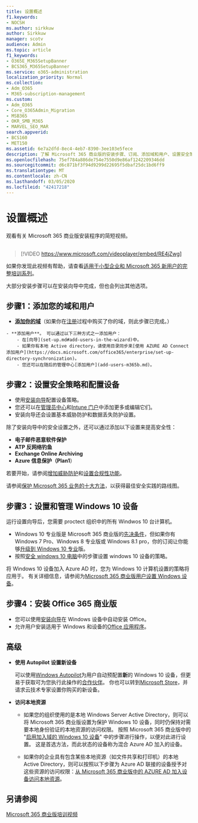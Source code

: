 ```yaml
---
title: 设置概述
f1.keywords:
- NOCSH
ms.author: sirkkuw
author: Sirkkuw
manager: scotv
audience: Admin
ms.topic: article
f1_keywords:
- O365E_M365SetupBanner
- BCS365_M365SetupBanner
ms.service: o365-administration
localization_priority: Normal
ms.collection:
- Adm_O365
- M365-subscription-management
ms.custom:
- Adm_O365
- Core_O365Admin_Migration
- MSB365
- OKR_SMB_M365
- MARVEL_SEO_MAR
search.appverid:
- BCS160
- MET150
ms.assetid: 6e7a2dfd-8ec4-4eb7-8390-3ee103e5fece
description: 了解 Microsoft 365 商业版的安装步骤、订阅、添加域和用户、设置安全策略等。
ms.openlocfilehash: 75ef784a886de754e7550d9e86af1242209346dd
ms.sourcegitcommit: d6c871bf3f94d9299d22695f5dbaf25dc1bd6ff9
ms.translationtype: MT
ms.contentlocale: zh-CN
ms.lasthandoff: 03/05/2020
ms.locfileid: "42417218"
---
```

# <a name="overview-of-setup"></a>设置概述

观看有关 Microsoft 365 商业版安装程序的简短视频。<br><br>

> [!VIDEO https://www.microsoft.com/videoplayer/embed/RE4jZwg] 

如果你发现此视频有帮助，请查看[适用于小型企业和 Microsoft 365 新用户的完整培训系列](https://support.office.com/article/6ab4bbcd-79cf-4000-a0bd-d42ce4d12816)。

大部分安装步骤可以在安装向导中完成，但也会列出其他选项。

## <a name="step-1-add-your-domain-and-users"></a>步骤1：添加您的域和用户

   - **[添加你的域](set-up.md#add-your-domain-to-personalize-sign-in)**（如果你在[注册](sign-up.md)过程中购买了你的域，则此步骤已完成。）

    - **添加用户**。 可以通过以下三种方式之一添加用户：
        - 在[向导](set-up.md#add-users-in-the-wizard)中。
        - 如果你有本地 Active directory，请使用目录同步来[使用 AZURE AD Connect 添加用户](https://docs.microsoft.com/office365/enterprise/set-up-directory-synchronization)。
        - 您还可以在随后的管理中心[添加用户](add-users-m365b.md)。
## <a name="step-2-set-up-security-policies-and-configure-devices"></a>步骤2：设置安全策略和配置设备 

  - 使用[安装向导](set-up.md#protect-your-organization)配置设备策略。 
  - 您还可以在[管理员中心](view-policies-and-devices.md)和[Intune 门户](https://docs.microsoft.com/intune/tutorial-walkthrough-intune-portal)中添加更多或编辑它们。
  - 安装向导还会设置基本威胁防护和数据丢失防护设置。
  
  除了安装向导中的安全设置之外，还可以通过添加以下设置来提高安全性：

- **电子邮件恶意软件保护**
- **ATP 反网络钓鱼**
- **Exchange Online Archiving**
- **Azure 信息保护（Plan1**）

若要开始，请参阅[增加威胁防护](increase-threat-protection.md)和[设置合规性功能](set-up-compliance.md)。

请参阅[保护 Microsoft 365 业务的十大方法](https://docs.microsoft.com/office365/admin/security-and-compliance/secure-your-business-data)，以获得最佳安全实践的路线图。

## <a name="step-3-set-up-and-manage-windows-10-devices"></a>步骤3：设置和管理 Windows 10 设备

运行设置向导后，您需要 proctect 组织中的所有 Windwos 10 台计算机。
  
- Windows 10 专业版是 Microsoft 365 商业版的[先决条件](pre-requisites-for-data-protection.md)，但如果你有 Windows 7 Pro、Windows 8 专业版或 Windows 8.1 pro，你的订阅让你能够[升级到 Windows 10 专业](https://docs.microsoft.com/microsoft-365/business/upgrade-to-windows-pro-creators-update)版。
- 按照[安全 windows 10 电脑](secure-win-10-pcs.md)中的步骤设置 windows 10 设备的策略。

将 Windows 10 设备加入 Azure AD 时，您为 Windows 10 计算机设置的策略将应用于。 有关详细信息，请参阅为[Microsoft 365 商业版用户设置 Windows 设备](set-up-windows-devices.md)。

## <a name="step-4-install-office-365-business"></a>步骤4：安装 Office 365 商业版
- 您可以使用[安装向导](set-up.md#deploy-office-365-client-apps)在 Windows 设备中自动安装 Office。
- 允许用户安装适用于 Windows 和设备的[Office 应用程序](https://docs.microsoft.com/office365/admin/setup/install-applications)。
     
## <a name="advanced"></a>高级
- **使用 Autopilot 设置新设备**
            
     可以使用[Windows Autopilot](add-autopilot-devices-and-profile.md)为用户自动预配置**新**的 Windows 10 设备，但更易于获取可为您执行此操作的[合作伙伴](https://www.microsoft.com/solution-providers/search)。 你也可以转到[Microsoft Store](https://go.microsoft.com/fwlink/?linkid=874598)，并请求云技术专家设置你购买的新设备。

- **访问本地资源**

     - 如果您的组织使用的是本地 Windows Server Active Directory，则可以将 Microsoft 365 商业版设置为保护 Windows 10 设备，同时仍保持对需要本地身份验证的本地资源的访问权限。 按照 Microsoft 365 商业版中的 "[启用加入域的 Windows 10 设备](manage-windows-devices.md)" 中的步骤进行操作，以便对此进行设置。 这是首选方法，而此状态的设备称为混合 Azure AD 加入的设备。

    - 如果你的企业具有包含某些本地资源（如文件共享和打印机）的本地 Active Directory，则可以按照以下步骤为 Azure AD 联接的设备授予对这些资源的访问权限：[从 Microsoft 365 商业版中的 AZURE AD 加入设备访问本地资源](access-resources.md)。

## <a name="see-also"></a>另请参阅

[Microsoft 365 商业版培训视频](https://support.office.com/article/6ab4bbcd-79cf-4000-a0bd-d42ce4d12816)
